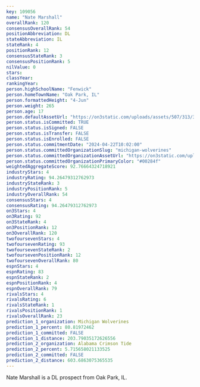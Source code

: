 ```yaml
---
key: 109056
name: "Nate Marshall"
overallRank: 120
consensusOverallRank: 54
positionAbbreviation: DL
stateAbbreviation: IL
stateRank: 4
positionRank: 12
consensusStateRank: 3
consensusPositionRank: 5
nilValue: 0
stars: 
classYear: 
rankingYear: 
person.highSchoolName: "Fenwick"
person.homeTownName: "Oak Park, IL"
person.formattedHeight: "4-Jun"
person.weight: 265
person.age: 17
person.defaultAssetUrl: "https://on3static.com/uploads/assets/507/313/313507.jpeg"
person.status.isCommitted: TRUE
person.status.isSigned: FALSE
person.status.isTransfer: FALSE
person.status.isEnrolled: FALSE
person.status.commitmentDate: "2024-04-22T10:02:00"
person.status.committedOrganizationSlug: "michigan-wolverines"
person.status.committedOrganizationAssetUrl: "https://on3static.com/uploads/assets/39/150/150039.svg"
person.status.committedOrganizationPrimaryColor: "#00284f"
weightedAggregateScore: 92.76664324718921
industryStars: 4
industryRating: 94.26479312762973
industryStateRank: 3
industryPositionRank: 5
industryOverallRank: 54
consensusStars: 4
consensusRating: 94.26479312762973
on3Stars: 4
on3Rating: 92
on3StateRank: 4
on3PositionRank: 12
on3OverallRank: 120
twofoursevenStars: 4
twofoursevenRating: 93
twofoursevenStateRank: 2
twofoursevenPositionRank: 12
twofoursevenOverallRank: 80
espnStars: 4
espnRating: 83
espnStateRank: 2
espnPositionRank: 4
espnOverallRank: 79
rivalsStars: 4
rivalsRating: 6
rivalsStateRank: 1
rivalsPositionRank: 1
rivalsOverallRank: 23
prediction_1_organization: Michigan Wolverines
prediction_1_percent: 80.81972462
prediction_1_committed: FALSE
prediction_1_distance: 203.79035172626556
prediction_2_organization: Alabama Crimson Tide
prediction_2_percent: 5.715658021133525
prediction_2_committed: FALSE
prediction_2_distance: 603.6863075365535
---
```

Nate Marshall is a DL prospect from Oak Park, IL.